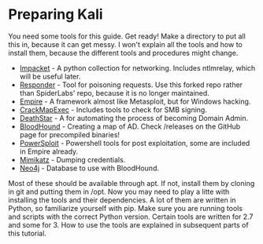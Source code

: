 # Preparing Kali

You need some tools for this guide. Get ready! Make a directory to put all this in, because it can get messy. I won't explain all the tools and how to install them, because the different tools and procedures might change.

* [Impacket](https://github.com/CoreSecurity/impacket) - A python collection for networking. Includes ntlmrelay, which will be useful later.
* [Responder](https://github.com/lgandx/Responder) - Tool for poisoning requests. Use this forked repo rather than SpiderLabs' repo, because it is no longer maintained.
* [Empire](https://github.com/EmpireProject/Empire) - A framework almost like Metasploit, but for Windows hacking.
* [CrackMapExec](https://github.com/byt3bl33d3r/CrackMapExec) - Includes tools to check for SMB signing.
* [DeathStar](https://github.com/byt3bl33d3r/DeathStar) - A for automating the process of becoming Domain Admin.
* [BloodHound](https://github.com/BloodHoundAD/BloodHound) - Creating a map of AD. Check /releases on the GitHub page for precompiled binaries!
* [PowerSploit](https://github.com/PowerShellMafia/PowerSploit) - Powershell tools for post exploitation, some are included in Empire already.
* [Mimikatz](https://github.com/gentilkiwi/mimikatz) - Dumping credentials.
* [Neo4j](https://neo4j.com/download/) - Database to use with BloodHound.

Most of these should be available through apt. If not, install them by cloning in git and putting them in /opt. Now you may need to play a litte with installing the tools and their dependencies. A lot of them are written in Python, so familiarize yourself with pip. Make sure you are running tools and scripts with the correct Python version. Certain tools are written for 2.7 and some for 3. How to use the tools are explained in subsequent parts of this tutorial.

